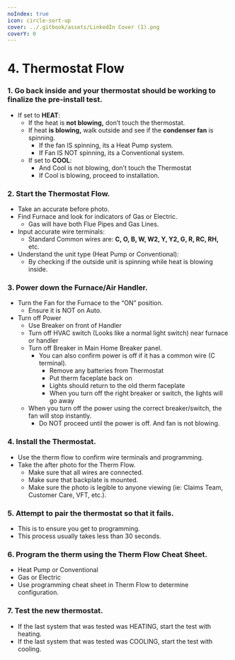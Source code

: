 ```yaml
---
noIndex: true
icon: circle-sort-up
cover: ../.gitbook/assets/LinkedIn Cover (1).png
coverY: 0
---
```


# 4. Thermostat Flow

### 1. Go back inside and your thermostat should be working to finalize the pre-install test.

* If set to **HEAT**:
  * If the heat is **not blowing,** don’t touch the thermostat.
  * If heat **is blowing,** walk outside and see if the **condenser fan** is spinning.
    * If the fan IS spinning, its a Heat Pump system.
    * If Fan IS NOT spinning, its a Conventional system.
  * If set to **COOL**:
    * And Cool is not blowing, don’t touch the Thermostat
    * If Cool is blowing, proceed to installation.

### 2. Start the Thermostat Flow.

* Take an accurate before photo.
* Find Furnace and look for indicators of Gas or Electric.
  * Gas will have both Flue Pipes and Gas Lines.
* Input accurate wire terminals:
  * Standard Common wires are: **C, O, B, W, W2, Y, Y2, G, R, RC, RH,** etc.
* Understand the unit type (Heat Pump or Conventional):
  * By checking if the outside unit is spinning while heat is blowing inside.

### 3. Power down the Furnace/Air Handler.

* Turn the Fan for the Furnace to the “ON” position.
  * Ensure it is NOT on Auto.
* Turn off Power
  * Use Breaker on front of Handler
  * Turn off HVAC switch (Looks like a normal light switch) near furnace or handler
  * Turn off Breaker in Main Home Breaker panel.&#x20;
    * You can also confirm power is off if it has a common wire (C terminal).
      * Remove any batteries from Thermostat
      * Put therm faceplate back on
      * Lights should return to the old therm faceplate
      * When you turn off the right breaker or switch, the lights will go away
  * When you turn off the power using the correct breaker/switch, the fan will stop instantly.
    * Do NOT proceed until the power is off. And fan is not blowing.

### 4. Install the Thermostat.

* Use the therm flow to confirm wire terminals and programming.
* Take the after photo for the Therm Flow.
  * Make sure that all wires are connected.
  * Make sure that backplate is mounted.
  * Make sure the photo is legible to anyone viewing (ie: Claims Team, Customer Care, VFT, etc.).

### 5. Attempt to pair the thermostat so that it fails.

* This is to ensure you get to programming.
* This process usually takes less than 30 seconds.

### 6. Program the therm using the Therm Flow Cheat Sheet.

* Heat Pump or Conventional
* Gas or Electric
* Use programming cheat sheet in Therm Flow to determine configuration.

### 7. Test the new thermostat.

* If the last system that was tested was HEATING, start the test with heating.
* If the last system that was tested was COOLING, start the test with cooling.


